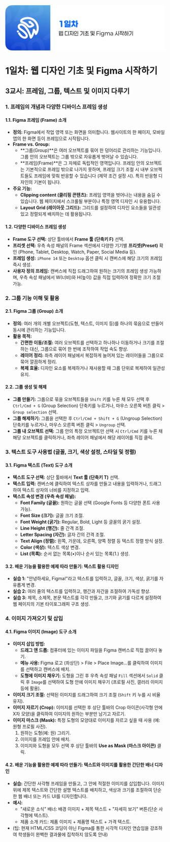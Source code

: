 <img src="./header.png" />

# 1일차: 웹 디자인 기초 및 Figma 시작하기

## 3교시: 프레임, 그룹, 텍스트 및 이미지 다루기

### 1. 프레임의 개념과 다양한 디바이스 프레임 생성

#### 1.1. Figma 프레임 (Frame) 소개

- **정의:** Figma에서 작업 영역 또는 화면을 의미합니다. 웹사이트의 한 페이지, 모바일 앱의 한 화면 등이 프레임으로 시작됩니다.
- **Frame vs. Group:**
  - **그룹(Group)**은 여러 오브젝트를 묶어 한 덩어리로 관리하는 기능입니다. 그룹 안의 오브젝트는 그룹 밖으로 자유롭게 벗어날 수 있습니다.
  - **프레임(Frame)**은 그 자체로 독립적인 영역입니다. 프레임 안의 오브젝트는 기본적으로 프레임 밖으로 나가지 못하며, 프레임 크기 조절 시 내부 오브젝트들도 프레임에 맞춰 반응할 수 있습니다 (제약 조건 설정 시). 특히 반응형 디자인의 기본이 됩니다.
- **주요 기능:**
  - **Clipping content (클리핑 콘텐츠):** 프레임 영역을 벗어나는 내용을 숨길 수 있습니다. 웹 페이지에서 스크롤될 부분이나 특정 영역 디자인 시 유용합니다.
  - **Layout Grid (레이아웃 그리드):** 그리드를 설정하여 디자인 요소들을 일관성 있고 정렬되게 배치하는 데 활용됩니다.

#### 1.2. 다양한 디바이스 프레임 생성

- **Frame 도구 선택:** 상단 툴바에서 **Frame 툴 (단축키 F)** 선택.
- **프리셋 선택:** 우측 속성 패널의 Frame 섹션에서 다양한 기기별 **프리셋(Preset)** 확인 (Phone, Tablet, Desktop, Watch, Paper, Social Media 등).
- **프레임 생성:** `iPhone 14` 또는 `Desktop` 옵션 클릭 시 캔버스에 해당 크기의 프레임 즉시 생성.
- **사용자 정의 프레임:** 캔버스에 직접 드래그하여 원하는 크기의 프레임 생성 가능하며, 우측 속성 패널에서 W(너비)와 H(높이) 값을 직접 입력하여 정확한 크기 조절 가능.

### 2. 그룹 기능 이해 및 활용

#### 2.1. Figma 그룹 (Group) 소개

- **정의:** 여러 개의 개별 오브젝트(도형, 텍스트, 이미지 등)를 하나의 묶음으로 만들어 동시에 관리하는 기능입니다.
- **활용 목적:**
  - **간편한 이동/조절:** 여러 오브젝트를 선택하고 하나하나 이동하거나 크기를 조절하는 대신, 그룹으로 묶어 한 번에 조작하여 작업 속도 향상.
  - **레이어 정리:** 좌측 레이어 패널에서 복잡하게 늘어져 있는 레이어들을 그룹으로 묶어 깔끔하게 정리.
  - **복제 효율:** 디자인 요소를 복제하거나 재사용할 때 그룹 단위로 복제하여 일관성 유지.

#### 2.2. 그룹 생성 및 해제

- **그룹 만들기:** 그룹으로 묶을 오브젝트들을 `Shift` 키를 누른 채 모두 선택 후 `Ctrl/Cmd + G` (Group Selection) 단축키를 누르거나, 마우스 오른쪽 버튼 클릭 > `Group selection` 선택.
- **그룹 해제하기:** 그룹을 선택한 후 `Ctrl/Cmd + Shift + G` (Ungroup Selection) 단축키를 누르거나, 마우스 오른쪽 버튼 클릭 > `Ungroup` 선택.
- **그룹 내 오브젝트 선택:** 그룹 안의 특정 오브젝트만 선택 시 `Ctrl/Cmd` 키를 누른 채 해당 오브젝트를 클릭하거나, 좌측 레이어 패널에서 해당 레이어를 직접 클릭.

### 3. 텍스트 도구 사용법 (글꼴, 크기, 색상 설정, 스타일 및 정렬)

#### 3.1. Figma 텍스트 (Text) 도구 소개

- **텍스트 도구 선택:** 상단 툴바에서 **Text 툴 (단축키 T)** 선택.
- **텍스트 입력:** 캔버스에 클릭하여 텍스트 상자를 만들고 내용을 입력하거나, 드래그하여 텍스트 상자의 너비를 지정하고 입력.
- **텍스트 속성 변경 (우측 속성 패널):**
  - **Font Family (글꼴):** 원하는 글꼴 선택 (Google Fonts 등 다양한 폰트 사용 가능).
  - **Font Size (크기):** 글꼴 크기 조절.
  - **Font Weight (굵기):** Regular, Bold, Light 등 글꼴의 굵기 설정.
  - **Line Height (행간):** 줄 간격 조절.
  - **Letter Spacing (자간):** 글자 간의 간격 조절.
  - **Text Align (정렬):** 왼쪽, 가운데, 오른쪽, 양쪽 정렬 등 텍스트 정렬 방식 설정.
  - **Color (색상):** 텍스트 색상 변경.
  - **List (목록):** 순서 없는 목록(•)이나 순서 있는 목록(1.) 생성.

#### 3.2. 배운 기능을 활용한 예제 따라 만들기: 텍스트 활용 디자인

- **실습 1:** "안녕하세요, Figma!"라고 텍스트를 입력하고, 글꼴, 크기, 색상, 굵기를 자유롭게 변경.
- **실습 2:** 여러 줄의 텍스트를 입력하고, 행간과 자간을 조절하여 가독성 향상.
- **실습 3:** 제목, 소제목, 본문 텍스트를 각각 만들고, 크기와 굵기를 다르게 설정하여 웹 페이지의 기본 타이포그래피 구조 생성.

### 4. 이미지 가져오기 및 삽입

#### 4.1. Figma 이미지 (Image) 도구 소개

- **이미지 삽입 방법:**
  - **드래그 앤 드롭:** 컴퓨터에 있는 이미지 파일을 Figma 캔버스로 직접 끌어다 놓기.
  - **메뉴 사용:** Figma 로고 (좌상단) > File > Place Image...를 클릭하여 이미지를 선택하고 캔버스에 배치.
  - **도형에 이미지 채우기:** 도형을 그린 후 우측 속성 패널 `Fill` 섹션에서 `Solid` 클릭 후 `Image`를 선택하여 도형 안에 이미지 채우기 (프로필 사진, 갤러리 이미지 등에 활용).
- **이미지 크기 조절:** 선택된 이미지를 드래그하여 크기 조절 (`Shift` 키 누를 시 비율 유지).
- **이미지 자르기 (Crop):** 이미지를 선택한 후 상단 툴바의 Crop 아이콘(사각형 안에 X자 모양)을 클릭하여 이미지의 원하는 부분만 남기고 자르기.
- **이미지 마스크 (Mask):** 특정 도형의 모양대로 이미지를 자르고 싶을 때 사용 (예: 원형 프로필 사진).
  1.  원하는 도형(예: 원) 그리기.
  2.  이미지를 프레임 안에 배치.
  3.  이미지와 도형을 모두 선택 후 상단 툴바의 **Use as Mask (마스크 아이콘)** 클릭.

#### 4.2. 배운 기능을 활용한 예제 따라 만들기: 텍스트와 이미지를 활용한 간단한 배너 디자인

- **실습:** 간단한 사각형 프레임을 만들고, 그 안에 적절한 이미지를 삽입합니다. 이미지 위에 제목 텍스트와 간단한 설명 텍스트를 배치하고, 색상과 크기를 조절하여 단순한 웹 배너 또는 카드 UI를 디자인합니다.
- **예시:**
  - "새로운 소식" 배너: 배경 이미지 + 제목 텍스트 + "자세히 보기" 버튼(단순 사각형에 텍스트).
  - 제품 소개 카드: 제품 이미지 + 제품명 텍스트 + 가격 텍스트.
- (팁: 현재 HTML/CSS 코딩이 아닌 Figma를 통한 시각적 디자인 연습임을 강조하여 학생들이 완벽한 결과물에 집착하지 않도록 안내)
